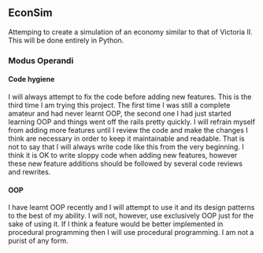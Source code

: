 ## EconSim
Attemping to create a simulation of an economy similar to that of Victoria II. This will be done entirely in Python.

### Modus Operandi

#### Code hygiene
I will always attempt to fix the code before adding new features. This is the third time I am trying this project. The first time I was still a complete amateur and had never learnt OOP, the second one I had just started learning OOP and things went off the rails pretty quickly. I will refrain myself from adding more features until I review the code and make the changes I think are necessary in order to keep it maintainable and readable. That is not to say that I will always write code like this from the very beginning. I think it is OK to write sloppy code when adding new features, however these new feature additions should be followed by several code reviews and rewrites.

#### OOP
I have learnt OOP recently and I will attempt to use it and its design patterns to the best of my ability. I will not, however, use exclusively OOP just for the sake of using it. If I think a feature would be better implemented in procedural programming then I will use procedural programming. I am not a purist of any form.

